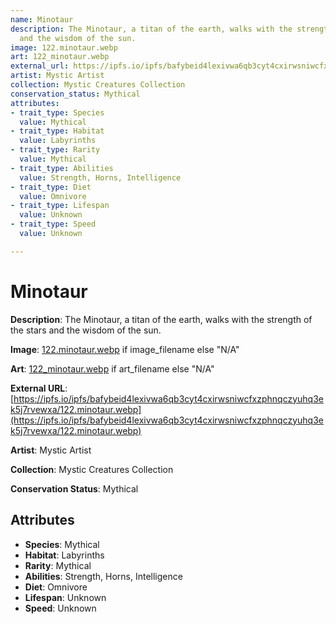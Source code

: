 ```yaml
---
name: Minotaur
description: The Minotaur, a titan of the earth, walks with the strength of the stars
  and the wisdom of the sun.
image: 122.minotaur.webp
art: 122_minotaur.webp
external_url: https://ipfs.io/ipfs/bafybeid4lexivwa6qb3cyt4cxirwsniwcfxzphnqczyuhq3ek5j7rvewxa/122.minotaur.webp
artist: Mystic Artist
collection: Mystic Creatures Collection
conservation_status: Mythical
attributes:
- trait_type: Species
  value: Mythical
- trait_type: Habitat
  value: Labyrinths
- trait_type: Rarity
  value: Mythical
- trait_type: Abilities
  value: Strength, Horns, Intelligence
- trait_type: Diet
  value: Omnivore
- trait_type: Lifespan
  value: Unknown
- trait_type: Speed
  value: Unknown

---
```


# Minotaur

**Description**: The Minotaur, a titan of the earth, walks with the strength of the stars and the wisdom of the sun.

**Image**: [122.minotaur.webp](./122.minotaur.webp) if image_filename else "N/A"

**Art**: [122_minotaur.webp](./122_minotaur.webp) if art_filename else "N/A"

**External URL**: [https://ipfs.io/ipfs/bafybeid4lexivwa6qb3cyt4cxirwsniwcfxzphnqczyuhq3ek5j7rvewxa/122.minotaur.webp](https://ipfs.io/ipfs/bafybeid4lexivwa6qb3cyt4cxirwsniwcfxzphnqczyuhq3ek5j7rvewxa/122.minotaur.webp)

**Artist**: Mystic Artist

**Collection**: Mystic Creatures Collection

**Conservation Status**: Mythical

## Attributes
- **Species**: Mythical
- **Habitat**: Labyrinths
- **Rarity**: Mythical
- **Abilities**: Strength, Horns, Intelligence
- **Diet**: Omnivore
- **Lifespan**: Unknown
- **Speed**: Unknown
